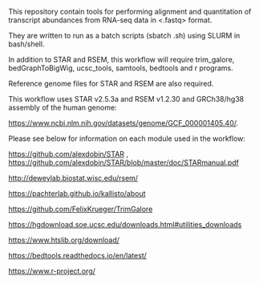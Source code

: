 This repository contain tools for performing alignment and quantitation of transcript abundances from RNA-seq data in <.fastq> format.

They are written to run as a batch scripts (sbatch .sh) using SLURM in bash/shell. 

In addition to STAR and RSEM, this workflow will require trim_galore, bedGraphToBigWig, ucsc_tools, samtools, bedtools and r programs.

Reference genome files for STAR and RSEM are also required. 

This workflow uses STAR v2.5.3a and RSEM v1.2.30 and GRCh38/hg38 assembly of the human genome: 

https://www.ncbi.nlm.nih.gov/datasets/genome/GCF_000001405.40/. 

Please see below for information on each module used in the workflow:

https://github.com/alexdobin/STAR  ,   https://github.com/alexdobin/STAR/blob/master/doc/STARmanual.pdf

http://deweylab.biostat.wisc.edu/rsem/

https://pachterlab.github.io/kallisto/about

https://github.com/FelixKrueger/TrimGalore

https://hgdownload.soe.ucsc.edu/downloads.html#utilities_downloads

https://www.htslib.org/download/

https://bedtools.readthedocs.io/en/latest/

https://www.r-project.org/

